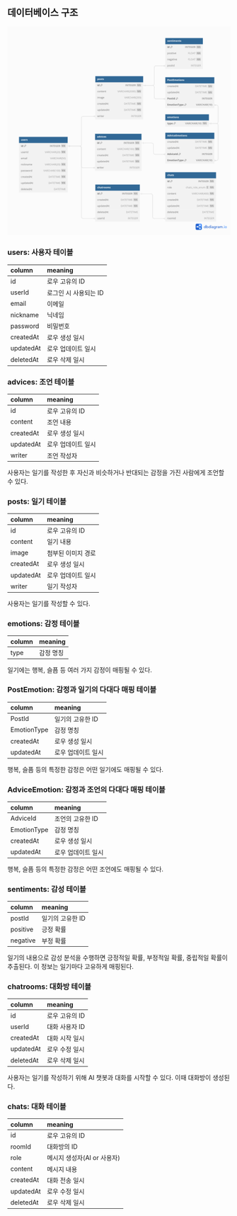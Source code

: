 ## 데이터베이스 구조

![Database Structure](database_structure.png)

### users: 사용자 테이블
| column | meaning |
| :-- | :-- |
| id | 로우 고유의 ID |
| userId | 로그인 시 사용되는 ID |
| email | 이메일 |
| nickname | 닉네임 |
| password | 비밀번호 |
| createdAt | 로우 생성 일시 |
| updatedAt | 로우 업데이트 일시 |
| deletedAt | 로우 삭제 일시 |

### advices: 조언 테이블
| column | meaning |
| :-- | :-- |
| id | 로우 고유의 ID |
| content | 조언 내용 |
| createdAt | 로우 생성 일시 |
| updatedAt | 로우 업데이트 일시 |
| writer | 조언 작성자 |

사용자는 일기를 작성한 후 자신과 비슷하거나 반대되는 감정을 가진 사람에게 조언할 수 있다.

### posts: 일기 테이블
| column | meaning |
| :-- | :-- |
| id | 로우 고유의 ID |
| content | 일기 내용 |
| image | 첨부된 이미지 경로 |
| createdAt | 로우 생성 일시 |
| updatedAt | 로우 업데이트 일시 |
| writer | 일기 작성자 |

사용자는 일기를 작성할 수 있다.

### emotions: 감정 테이블
| column | meaning |
| :-- | :-- |
| type | 감정 명칭 |

일기에는 행복, 슬픔 등 여러 가지 감정이 매핑될 수 있다.

### PostEmotion: 감정과 일기의 다대다 매핑 테이블
| column | meaning |
| :-- | :-- |
| PostId | 일기의 고유한 ID |
| EmotionType | 감정 명칭 |
| createdAt | 로우 생성 일시 |
| updatedAt | 로우 업데이트 일시 |

행복, 슬픔 등의 특정한 감정은 어떤 일기에도 매핑될 수 있다.

### AdviceEmotion: 감정과 조언의 다대다 매핑 테이블
| column | meaning |
| :-- | :-- |
| AdviceId | 조언의 고유한 ID |
| EmotionType | 감정 명칭 |
| createdAt | 로우 생성 일시 |
| updatedAt | 로우 업데이트 일시 |

행복, 슬픔 등의 특정한 감정은 어떤 조언에도 매핑될 수 있다.

### sentiments: 감성 테이블
| column | meaning |
| :-- | :-- |
| postId | 일기의 고유한 ID |
| positive | 긍정 확률 |
| negative | 부정 확률 |

일기의 내용으로 감성 분석을 수행하면 긍정적일 확률, 부정적일 확률, 중립적일 확률이 추출된다. 이 정보는 일기마다 고유하게 매핑된다.

### chatrooms: 대화방 테이블
| column | meaning |
| :-- | :-- |
| id | 로우 고유의 ID |
| userId | 대화 사용자 ID |
| createdAt | 대화 시작 일시 |
| updatedAt | 로우 수정 일시 |
| deletedAt | 로우 삭제 일시 |

사용자는 일기를 작성하기 위해 AI 챗봇과 대화를 시작할 수 있다. 이때 대화방이 생성된다.

### chats: 대화 테이블
| column | meaning |
| :-- | :-- |
| id | 로우 고유의 ID |
| roomId | 대화방의 ID |
| role | 메시지 생성자(AI or 사용자) |
| content | 메시지 내용 |
| createdAt | 대화 전송 일시 |
| updatedAt | 로우 수정 일시 |
| deletedAt | 로우 삭제 일시 |